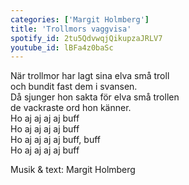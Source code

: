 ```yaml
---
categories: ['Margit Holmberg']
title: 'Trollmors vaggvisa'
spotify_id: 2tu5QdvwqjQikupzaJRLV7
youtube_id: lBFa4z0baSc
---
```


När trollmor har lagt sina elva små troll  
och bundit fast dem i svansen.  
Då sjunger hon sakta för elva små trollen  
de vackraste ord hon känner.  
Ho aj aj aj aj buff  
Ho aj aj aj aj buff  
Ho aj aj aj aj buff, buff  
Ho aj aj aj aj buff


Musik & text: Margit Holmberg
